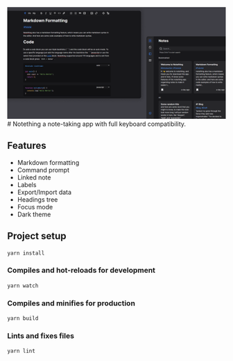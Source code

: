 <img src="./buildResources/notething.png" />
# Notething
a note-taking app with full keyboard compatibility.

## Features
- Markdown formatting
- Command prompt
- Linked note
- Labels
- Export/Import data
- Headings tree
- Focus mode
- Dark theme

## Project setup
```
yarn install
```

### Compiles and hot-reloads for development
```
yarn watch
```

### Compiles and minifies for production
```
yarn build
```

### Lints and fixes files
```
yarn lint
```
